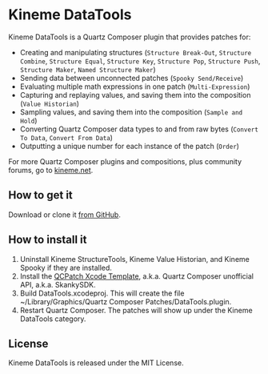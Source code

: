 # Kineme DataTools

Kineme DataTools is a Quartz Composer plugin that provides patches for: 

   - Creating and manipulating structures (`Structure Break-Out`, `Structure Combine`, `Structure Equal`, `Structure Key`, `Structure Pop`, `Structure Push`, `Structure Maker`, `Named Structure Maker`)
   - Sending data between unconnected patches (`Spooky Send/Receive`)
   - Evaluating multiple math expressions in one patch (`Multi-Expression`)
   - Capturing and replaying values, and saving them into the composition (`Value Historian`)
   - Sampling values, and saving them into the composition (`Sample and Hold`)
   - Converting Quartz Composer data types to and from raw bytes (`Convert To Data`, `Convert From Data`)
   - Outputting a unique number for each instance of the patch (`Order`)

For more Quartz Composer plugins and compositions, plus community forums, go to [kineme.net](http://kineme.net). 

## How to get it

Download or clone it [from GitHub](https://github.com/kineme/DataTools). 

## How to install it

   1. Uninstall Kineme StructureTools, Kineme Value Historian, and Kineme Spooky if they are installed. 
   2. Install the [QCPatch Xcode Template](http://kineme.net/release/QCPatchXcodeTemplate/10), a.k.a. Quartz Composer unofficial API, a.k.a. SkankySDK. 
   3. Build DataTools.xcodeproj. This will create the file ~/Library/Graphics/Quartz Composer Patches/DataTools.plugin. 
   4. Restart Quartz Composer. The patches will show up under the Kineme DataTools category. 

## License

Kineme DataTools is released under the MIT License. 
